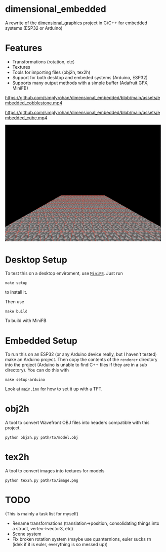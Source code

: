 # dimensional_embedded
A rewrite of the [dimensional_graphics](https://github.com/simplyrohan/dimensional_graphics) project in C/C++ for embedded systems (ESP32 or Arduino)

# Features
 - Transformations (rotation, etc)
 - Textures
 - Tools for importing files (obj2h, tex2h)
 - Support for both desktop and embeded systems (Arduino, ESP32)
 - Supports many output methods with a simple buffer (Adafruit GFX, MiniFB)

https://github.com/simplyrohan/dimensional_embedded/blob/main/assets/embedded_cobblestone.mp4

https://github.com/simplyrohan/dimensional_embedded/blob/main/assets/embedded_cube.mp4
</video>

![](assets/desktop_cobblestone.png)


# Desktop Setup
To test this on a desktop enviroment, use [`MiniFB`](https://github.com/emoon/minifb). Just run 
```
make setup
``` 
to install it.

Then use
```
make build
```
To build with MiniFB

# Embedded Setup
To run this on an ESP32 (or any Arduino device really, but I haven't tested) make an Arduino project. Then copy the contents of the `renderer` directory into the project (Arduino is unable to find C++ files if they are in a sub directory). You can do this with
```
make setup-arduino
```

Look at `main.ino` for how to set it up with a TFT.

# obj2h
A tool to convert Wavefront OBJ files into headers compatible with this project.

```
python obj2h.py path/to/model.obj
```

# tex2h
A tool to convert images into textures for models
```
python tex2h.py path/to/image.png
```

# TODO
(This is mainly a task list for myself)
 - Rename transformations (translation->position, consolidating things into a struct, vertex->vector3, etc)
 - Scene system 
 - Fix broken rotation system (maybe use quanternions, euler sucks rn (idek if it is euler, everything is so messed up))